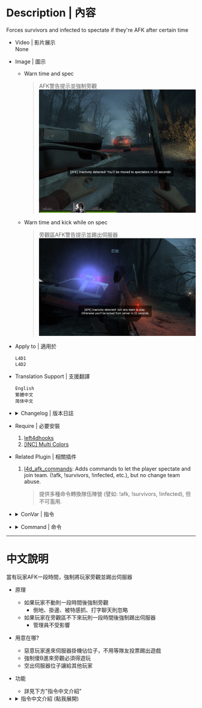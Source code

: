 # Description | 內容
Forces survivors and infected to spectate if they're AFK after certain time

* Video | 影片展示
<br/>None

* Image | 圖示
    *  Warn time and spec
        > AFK警告提示並強制旁觀
        <br/>![L4DVSAutoSpectateOnAFK_1](image/L4DVSAutoSpectateOnAFK_1.jpg)
    *  Warn time and kick while on spec
        > 旁觀區AFK警告提示並踢出伺服器
        <br/>![L4DVSAutoSpectateOnAFK_2](image/L4DVSAutoSpectateOnAFK_2.jpg)

* Apply to | 適用於
    ```
    L4D1
    L4D2
    ```

* Translation Support | 支援翻譯
    ```
    English
    繁體中文
    简体中文
    ```

* <details><summary>Changelog | 版本日誌</summary>

    * v2.4 (2023-3-20)
        * Add a cvar
            ```php
            // If 1, Reset time when player types words in chatbox.
            l4d_specafk_say_reset "1"
            ```

    * v2.3 (2023-3-9)
        * Improve afk detection
        * Add more Translation
        * Add multicolors 

    * v2.2
        * [AlliedModders Post](https://forums.alliedmods.net/showpost.php?p=2728816&postcount=98)
        * Add more hints
        * Fixed wrong timer
        * Remake code, convert code to latest syntax
        * Fix warnings when compiling on SourceMod 1.11.
        * Optimize code and improve performance
        * Translation Support

    * v1.3.1
        * [Original plugin from djromero](https://forums.alliedmods.net/showthread.php?p=761203)
</details>

* Require | 必要安裝
	1. [left4dhooks](https://forums.alliedmods.net/showthread.php?t=321696)
	2. [[INC] Multi Colors](https://github.com/fbef0102/L4D1_2-Plugins/releases/tag/Multi-Colors)

* Related Plugin | 相關插件
	1. [l4d_afk_commands](https://github.com/fbef0102/L4D1_2-Plugins/tree/master/l4d_afk_commands): Adds commands to let the player spectate and join team. (!afk, !survivors, !infected, etc.), but no change team abuse.
		> 提供多種命令轉換隊伍陣營 (譬如: !afk, !survivors, !infected), 但不可濫用.

* <details><summary>ConVar | 指令</summary>

	* cfg/sourcemod/L4DVSAutoSpectateOnAFK.cfg
        ```php
        // Check/warn time interval
        l4d_specafk_checkinteral "1"

        // Players with these flags have immune to be kicked while spec. (Empty = Everyone, -1: Nobody)
        l4d_specafk_immune_access_flag "z"

        // If 1, kick enabled on afk while on spec
        l4d_specafk_kickenabled "1"

        // time before kick (while already on spec after warn)
        l4d_specafk_kicktime "30"

        // If 1, player will still be forced to spectate and kicked whether surviros leave saferoom or not.
        l4d_specafk_saferoom_ignore "0"

        // If 1, Reset time when player types words in chatbox.
        l4d_specafk_say_reset "1"

        // time before spec (after warn)
        l4d_specafk_spectime "15"

        // Warn time before kick (while already on spec)
        l4d_specafk_warnkicktime "60"

        // Warn time before spec
        l4d_specafk_warnspectime "20"
        ```
</details>

* <details><summary>Command | 命令</summary>

	None
</details>

- - - -
# 中文說明
當有玩家AFK一段時間，強制將玩家旁觀並踢出伺服器

* 原理
	* 如果玩家不動則一段時間後強制旁觀
        * 倒地、掛邊、被特感抓、打字聊天則忽略
    * 如果玩家在旁觀區不下來玩則一段時間後強制踢出伺服器
        * 管理員不受影響

* 用意在哪?
    * 惡意玩家進來伺服器掛機佔位子，不用等隊友投票踢出遊戲
    * 強制傻B進來旁觀必須得遊玩
    * 空出伺服器位子讓給其他玩家

* 功能
	* 詳見下方"指令中文介紹"

* <details><summary>指令中文介紹 (點我展開)</summary>

	* cfg/sourcemod/L4DVSAutoSpectateOnAFK.cfg
        ```php
        // 每隔1秒檢查所有玩家AFK狀態
        l4d_specafk_checkinteral "1"

        // 擁有這權限的玩家在旁觀區不會被踢出伺服器 (留白 = 任何人都有權限, -1: 任何人都沒權限)
        l4d_specafk_immune_access_flag "z"

        // 為1時，啟動旁觀者AFK踢出伺服器
        l4d_specafk_kickenabled "1"

        // 為1時，即使玩家在安全區域內依然強制旁觀並踢出伺服器
        l4d_specafk_saferoom_ignore "0"

        // 為1時，玩家聊天打字視為不是AFK掛機狀態
        l4d_specafk_say_reset "1"

        // 在遊戲中偵測AFK 20秒後開始出現警告提示
        l4d_specafk_warnspectime "20"

        // 15秒後強制旁觀 (當已經檢測AFK一段時間過後)
        l4d_specafk_spectime "15"

        // 在旁觀區偵測AFK 60秒後開始出現警告提示
        l4d_specafk_warnkicktime "60"
        
        // 30秒後踢出伺服器 (當已經檢測AFK一段時間過後)
        l4d_specafk_kicktime "30"
        ```
</details>

